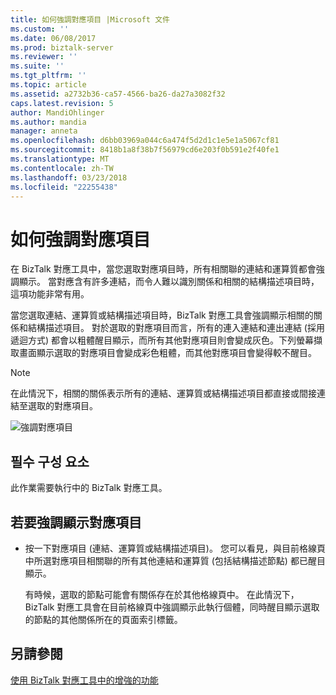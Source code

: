 ```yaml
---
title: 如何強調對應項目 |Microsoft 文件
ms.custom: ''
ms.date: 06/08/2017
ms.prod: biztalk-server
ms.reviewer: ''
ms.suite: ''
ms.tgt_pltfrm: ''
ms.topic: article
ms.assetid: a2732b36-ca57-4566-ba26-da27a3082f32
caps.latest.revision: 5
author: MandiOhlinger
ms.author: mandia
manager: anneta
ms.openlocfilehash: d6bb03969a044c6a474f5d2d1c1e5e1a5067cf81
ms.sourcegitcommit: 8418b1a8f38b7f56979cd6e203f0b591e2f40fe1
ms.translationtype: MT
ms.contentlocale: zh-TW
ms.lasthandoff: 03/23/2018
ms.locfileid: "22255438"
---
```

# <a name="how-to-emphasize-map-items"></a>如何強調對應項目
在 BizTalk 對應工具中，當您選取對應項目時，所有相關聯的連結和運算質都會強調顯示。 當對應含有許多連結，而令人難以識別關係和相關的結構描述項目時，這項功能非常有用。  
  
 當您選取連結、運算質或結構描述項目時，BizTalk 對應工具會強調顯示相關的關係和結構描述項目。 對於選取的對應項目而言，所有的連入連結和連出連結 (採用遞迴方式) 都會以粗體醒目顯示，而所有其他對應項目則會變成灰色。下列螢幕擷取畫面顯示選取的對應項目會變成彩色粗體，而其他對應項目會變得較不醒目。  
  
> [!NOTE]
>  在此情況下，相關的關係表示所有的連結、運算質或結構描述項目都直接或間接連結至選取的對應項目。  
  
 ![強調對應項目](../core/media/mapper-intelliselect.gif "Mapper_IntelliSelect")  
  
## <a name="prerequisites"></a>필수 구성 요소  
 此作業需要執行中的 BizTalk 對應工具。  
  
## <a name="to-emphasize-a-map-item"></a>若要強調顯示對應項目  
  
-   按一下對應項目 (連結、運算質或結構描述項目)。 您可以看見，與目前格線頁中所選對應項目相關聯的所有其他連結和運算質 (包括結構描述節點) 都已醒目顯示。  
  
     有時候，選取的節點可能會有關係存在於其他格線頁中。 在此情況下，BizTalk 對應工具會在目前格線頁中強調顯示此執行個體，同時醒目顯示選取的節點的其他關係所在的頁面索引標籤。  
  
## <a name="see-also"></a>另請參閱  
 [使用 BizTalk 對應工具中的增強的功能](../core/using-enhanced-features-in-biztalk-mapper.md)